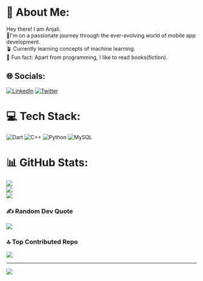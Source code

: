 # 💫 About Me:
  Hey there! I am Anjali.<br> 🚀I'm on a passionate journey through the ever-evolving world of mobile app development.
<br>🪴 Currently learning concepts of machine learning.<br>🔖 Fun fact: Apart from programming, I like to read books(fiction).<br> 



## 🌐 Socials:
[![LinkedIn](https://img.shields.io/badge/LinkedIn-%230077B5.svg?logo=linkedin&logoColor=white)](https://linkedin.com/in/https://www.linkedin.com/in/anjali-priya-57a029241/) [![Twitter](https://img.shields.io/badge/Twitter-%231DA1F2.svg?logo=Twitter&logoColor=white)](https://twitter.com/https://twitter.com/anjali04109) 

# 💻 Tech Stack:
![Dart](https://img.shields.io/badge/dart-%230175C2.svg?style=for-the-badge&logo=dart&logoColor=white) ![C++](https://img.shields.io/badge/c++-%2300599C.svg?style=for-the-badge&logo=c%2B%2B&logoColor=white) ![Python](https://img.shields.io/badge/python-3670A0?style=for-the-badge&logo=python&logoColor=ffdd54) ![MySQL](https://img.shields.io/badge/mysql-%2300000f.svg?style=for-the-badge&logo=mysql&logoColor=white)
# 📊 GitHub Stats:
![](https://github-readme-stats.vercel.app/api?username=Anjalipriya03&theme=tokyonight&hide_border=true&include_all_commits=false&count_private=false)<br/>
![](https://github-readme-streak-stats.herokuapp.com/?user=Anjalipriya03&theme=tokyonight&hide_border=true)<br/>
![](https://github-readme-stats.vercel.app/api/top-langs/?username=Anjalipriya03&theme=tokyonight&hide_border=true&include_all_commits=false&count_private=false&layout=compact)

### ✍️ Random Dev Quote
![](https://quotes-github-readme.vercel.app/api?type=horizontal&theme=merko)

### 🔝 Top Contributed Repo
![](https://github-contributor-stats.vercel.app/api?username=Anjalipriya03&limit=5&theme=algolia&combine_all_yearly_contributions=true)

---
[![](https://visitcount.itsvg.in/api?id=Anjalipriya03&icon=2&color=0)](https://visitcount.itsvg.in)

<!-- Proudly created with GPRM ( https://gprm.itsvg.in ) -->
